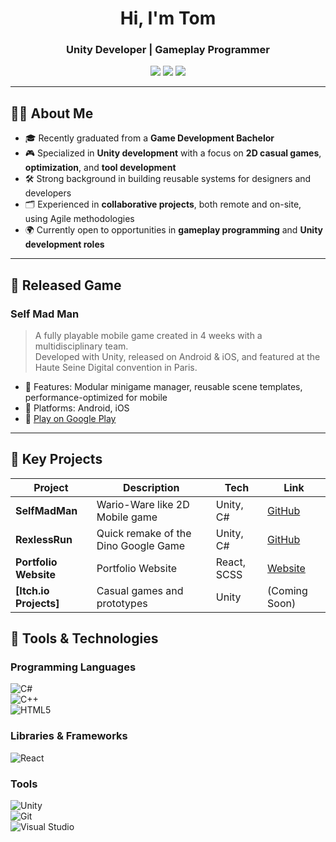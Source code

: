 <h1 align="center">Hi, I'm Tom</h1>
<h3 align="center">Unity Developer | Gameplay Programmer</h3>

<p align="center">
  <img src="https://img.shields.io/badge/Unity-black?logo=unity&logoColor=white&style=for-the-badge" />
  <img src="https://img.shields.io/badge/C%23-purple?logo=csharp&logoColor=white&style=for-the-badge" />
  <img src="https://img.shields.io/badge/Game_Development-blue?style=for-the-badge" />
</p>

---

## 🧑‍💻 About Me

- 🎓 Recently graduated from a  **Game Development Bachelor**
- 🎮 Specialized in **Unity development** with a focus on **2D casual games**, **optimization**, and **tool development**
- 🛠 Strong background in building reusable systems for designers and developers
- 🗂 Experienced in **collaborative projects**, both remote and on-site, using Agile methodologies
- 🌍 Currently open to opportunities in **gameplay programming** and **Unity development roles**

---

## 📱 Released Game

### **Self Mad Man**  
> A fully playable mobile game created in 4 weeks with a multidisciplinary team.  
> Developed with Unity, released on Android & iOS, and featured at the Haute Seine Digital convention in Paris. 

- 🧩 Features: Modular minigame manager, reusable scene templates, performance-optimized for mobile
- 📲 Platforms: Android, iOS
- 🔗 [Play on Google Play](https://play.google.com/store/apps/details?id=com.GamingTech.SelfMadMan)

---

## 🧪 Key Projects
| Project | Description | Tech | Link |
|--------|-------------|------|------|
| **SelfMadMan** | Wario-Ware like 2D Mobile game | Unity, C# | [GitHub](https://github.com/Mastrum1/SelfMadMan) |
| **RexlessRun** | Quick remake of the Dino Google Game | Unity, C# | [GitHub](https://github.com/FreezeKaz/Rexless-Run) |
| **Portfolio Website** | Portfolio Website | React, SCSS | [Website](https://freezekaz.github.io/tomlegros/) |
| **[Itch.io Projects]** | Casual games and prototypes | Unity | (Coming Soon) |


## 🧰 Tools & Technologies

### Programming Languages  
![C#](https://img.shields.io/badge/Csharp-%2300599C.svg?&style=for-the-badge&logo=cplusplus&logoColor=white)  
![C++](https://img.shields.io/badge/C++-%2300599C.svg?&style=for-the-badge&logo=cplusplus&logoColor=white)  
![HTML5](https://img.shields.io/badge/HTML5-%23E34F26.svg?&style=for-the-badge&logo=html5&logoColor=white)  

### Libraries & Frameworks  
![React](https://img.shields.io/badge/React-%2361DAFB.svg?&style=for-the-badge&logo=react&logoColor=black)

### Tools  
![Unity](https://img.shields.io/badge/Unity-Used%20Daily-black?style=for-the-badge&logo=unity&logoColor=white)  
![Git](https://img.shields.io/badge/Git-Version%20Control-F05032?style=for-the-badge&logo=git&logoColor=white)  
![Visual Studio](https://img.shields.io/badge/Visual%20Studio-IDE-5C2D91?style=for-the-badge&logo=visualstudio&logoColor=white)  

